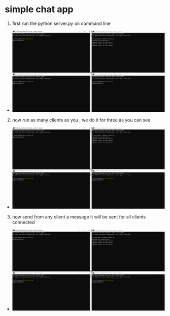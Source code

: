 # simple chat app
1. first run the python server.py on command line
* ![first step](https://github.com/ElgoCode/chat-app/blob/main/second.PNG?raw=true)
2. now run as many clients as you , we do it for three as you can see
* ![second step](https://github.com/ElgoCode/chat-app/blob/main/second.PNG?raw=true)
3. now send from any client a message it will be sent for all clients connected
* ![third step](https://github.com/ElgoCode/chat-app/blob/main/second.PNG?raw=true)